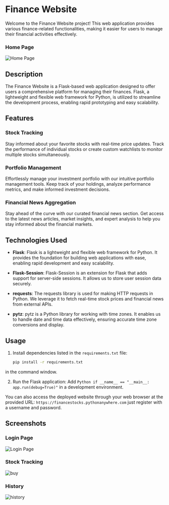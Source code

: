 # Finance Website

Welcome to the Finance Website project! This web application provides various finance-related functionalities, making it easier for users to manage their financial activities effectively.

### Home Page
![Home Page](https://github.com/Baniya-sen/Finance-Web-App/assets/144620117/bd14586a-e8f3-475c-85c3-9af5b8aafab0)

## Description

The Finance Website is a Flask-based web application designed to offer users a comprehensive platform for managing their finances. Flask, a lightweight and flexible web framework for Python, is utilized to streamline the development process, enabling rapid prototyping and easy scalability.

## Features

### Stock Tracking
Stay informed about your favorite stocks with real-time price updates. Track the performance of individual stocks or create custom watchlists to monitor multiple stocks simultaneously.

### Portfolio Management
Effortlessly manage your investment portfolio with our intuitive portfolio management tools. Keep track of your holdings, analyze performance metrics, and make informed investment decisions.

### Financial News Aggregation
Stay ahead of the curve with our curated financial news section. Get access to the latest news articles, market insights, and expert analysis to help you stay informed about the financial markets.

## Technologies Used

- **Flask**: Flask is a lightweight and flexible web framework for Python. It provides the foundation for building web applications with ease, enabling rapid development and easy scalability.
  
- **Flask-Session**: Flask-Session is an extension for Flask that adds support for server-side sessions. It allows us to store user session data securely.

- **requests**: The requests library is used for making HTTP requests in Python. We leverage it to fetch real-time stock prices and financial news from external APIs.

- **pytz**: pytz is a Python library for working with time zones. It enables us to handle date and time data effectively, ensuring accurate time zone conversions and display.

## Usage

1. Install dependencies listed in the `requirements.txt` file:
   ```cmd
   pip install -r requirements.txt
   ```
in the command window.
  
2. Run the Flask application:
   Add ```Python
         if __name__ == "__main__:
                 app.run(debug=True)"```
   in a development environment.

You can also access the deployed website through your web browser at the provided URL:
   `https://financestocks.pythonanywhere.com` just register with a username and password.

## Screenshots

### Login Page
![Login Page](https://github.com/Baniya-sen/Finance-Web-App/assets/144620117/a3d5d041-a1f4-4666-83f1-ce85b322b81a)

### Stock Tracking
![buy](https://github.com/Baniya-sen/Finance-Web-App/assets/144620117/927aaacc-0181-4e87-9af0-350cab67a3bf)

### History
![history](https://github.com/Baniya-sen/Finance-Web-App/assets/144620117/c45aa72d-a3fd-46ea-9f8c-7a6ab4cc4ed2)
